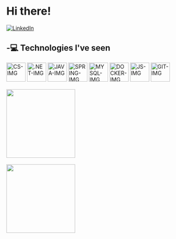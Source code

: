 <div>
  
  # Hi there!  
  [![LinkedIn](https://img.shields.io/badge/LinkedIn-0077B5?style=for-the-badge&logo=linkedin&logoColor=white)](https://www.linkedin.com/in/samuelppaz/) <br>
<div/>

<div>
  
  ## -💻 Technologies I've seen
  <img src="https://skillicons.dev/icons?i=cs" height="50" alt="CS-IMG"/>
  <img src="https://skillicons.dev/icons?i=dotnet" height="50" alt=".NET-IMG"/>
  <img src="https://skillicons.dev/icons?i=java" height="50" alt="JAVA-IMG"/>
  <img src="https://skillicons.dev/icons?i=spring" height="50" alt="SPRING-IMG"/>
    <img src="https://skillicons.dev/icons?i=mysql" height="50" alt="MYSQL-IMG"/>
  <img src="https://skillicons.dev/icons?i=docker" height="50" alt="DOCKER-IMG"/>
  <img src="https://skillicons.dev/icons?i=js" height="50" alt="JS-IMG"/>
  <img src="https://skillicons.dev/icons?i=git" height="50" alt="GIT-IMG"/>
</div>

<br>

<div>
  <a href="https://github.com/SamuelPazz">
    <img height=180 src="https://github-readme-streak-stats.herokuapp.com/?user=SamuelPazz&theme=blue_navy&hide_border=false"/><br><br>
    <img height=180 src="https://github-readme-stats.vercel.app/api/top-langs?username=SamuelPazz&layout=compact&langs_count=8&card_width=320&theme=blue_navy"/>
  </a>
</div>



